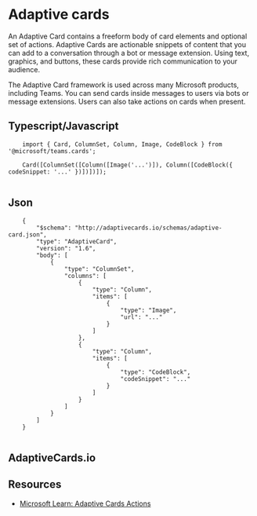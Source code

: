 # Adaptive cards


An Adaptive Card contains a freeform body of card elements and optional set of actions. Adaptive Cards are actionable snippets of content that you can add to a conversation through a bot or message extension. Using text, graphics, and buttons, these cards provide rich communication to your audience.

The Adaptive Card framework is used across many Microsoft products, including Teams. You can send cards inside messages to users via bots or message extensions. Users can also take actions on cards when present.

## Typescript/Javascript

```
    import { Card, ColumnSet, Column, Image, CodeBlock } from '@microsoft/teams.cards';
    
    Card([ColumnSet([Column([Image('...')]), Column([CodeBlock({ codeSnippet: '...' })])])]);
    

```
## Json

```
    {
        "$schema": "http://adaptivecards.io/schemas/adaptive-card.json",
        "type": "AdaptiveCard",
        "version": "1.6",
        "body": [
            {
                "type": "ColumnSet",
                "columns": [
                    {
                        "type": "Column",
                        "items": [
                            {
                                "type": "Image",
                                "url": "..."
                            }
                        ]
                    },
                    {
                        "type": "Column",
                        "items": [
                            {
                                "type": "CodeBlock",
                                "codeSnippet": "..."
                            }
                        ]
                    }
                ]
            }
        ]
    }
    

```
## AdaptiveCards.io

## Resources

*   [Microsoft Learn: Adaptive Cards Actions](https://learn.microsoft.com/en-us/microsoftteams/platform/task-modules-and-cards/cards/cards-actions?tabsjson#adaptive-cards-actions)